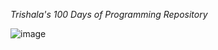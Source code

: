 *Trishala's 100 Days of Programming Repository*

![image](https://user-images.githubusercontent.com/67598040/129239171-3ade3df5-0f69-4288-bde3-54417f745fc9.png)
